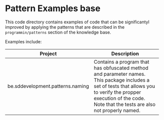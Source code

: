 # Pattern Examples base

This code directory contains examples of code that can be significantyl improved 
by applying the patterns that are described in the `programmin/patterns` section of the 
knowledge base.

Examples include:

| Project | Description |
|---|---|
| be.sddevelopment.patterns.naming | Contains a program that has obfuscated method and parameter names. This package includes a set of tests that allows you to verify the propper execution of the code. Note that the tests are also not properly named. |
